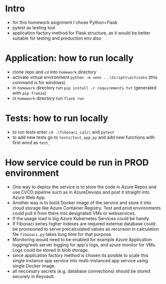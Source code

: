 # Intro

- for this homework asignment I chose Python+Flask
- pytest as testing tool
- application factory method for Flask structure, as it would be better suitable for testing and production env also


# Application: how to run locally

- clone repo and `cd` into `homework` directory
- activate virtual environment `python -m venv .`
`.\Scripts\activate` (this command is for windows)
- in `homework` directory run `pip install -r requirements.txt` (generated with `pip freeze`)
- in `homework` directory run `flask run`


# Tests: how to run locally

- to run tests enter `cd .\fibonaci_calc\` and `pytest`
- to add new tests go to `tests/test_app.py` and add new functions with first word as `test_`


# How service could be run in PROD environment

- One way to deploy the service is to store the code in Azure Repos and use CI/CD pipeline such as in AzureDevops and post it straight into Azure Web App.
- Another way is to build Docker image of the service and store it into cloud storage like Azure Container Registry. Test and prod environments could pull it from there into designated VMs or webservices.
- If the usage load is big Azure Kubernetes Services could be handy.
- If Fibonaci series higher indexes are required external database could be provisioned to serve precalculated values as
recursion in calculation file `fibonaci.py` takes long time for that purpose.
- Monitoring would need to be enabled for example Azure Application logging/web server logging for app's logs, and azure monitor for VMs. Logs could be stored in blob storage.
- since application factory method is chosen its posible to scale this single instance app service into multi-instanced app service using single Docker image.
- all neccesary secrets (e.g. database connections) should be stored securely in Keyvault.

